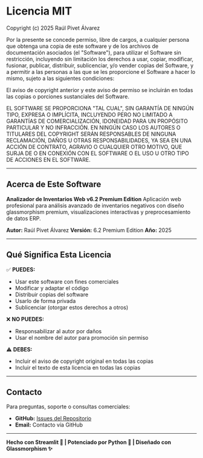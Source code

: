 # Licencia MIT

Copyright (c) 2025 Raúl Pivet Álvarez

Por la presente se concede permiso, libre de cargos, a cualquier persona que obtenga una copia
de este software y de los archivos de documentación asociados (el "Software"), para utilizar
el Software sin restricción, incluyendo sin limitación los derechos a usar, copiar, modificar,
fusionar, publicar, distribuir, sublicenciar, y/o vender copias del Software, y a permitir a
las personas a las que se les proporcione el Software a hacer lo mismo, sujeto a las siguientes
condiciones:

El aviso de copyright anterior y este aviso de permiso se incluirán en todas las copias o
porciones sustanciales del Software.

EL SOFTWARE SE PROPORCIONA "TAL CUAL", SIN GARANTÍA DE NINGÚN TIPO, EXPRESA O IMPLÍCITA,
INCLUYENDO PERO NO LIMITADO A GARANTÍAS DE COMERCIALIZACIÓN, IDONEIDAD PARA UN PROPÓSITO
PARTICULAR Y NO INFRACCIÓN. EN NINGÚN CASO LOS AUTORES O TITULARES DEL COPYRIGHT SERÁN
RESPONSABLES DE NINGUNA RECLAMACIÓN, DAÑOS U OTRAS RESPONSABILIDADES, YA SEA EN UNA ACCIÓN
DE CONTRATO, AGRAVIO O CUALQUIER OTRO MOTIVO, QUE SURJA DE O EN CONEXIÓN CON EL SOFTWARE O
EL USO U OTRO TIPO DE ACCIONES EN EL SOFTWARE.

---

## Acerca de Este Software

**Analizador de Inventarios Web v6.2 Premium Edition**
Aplicación web profesional para análisis avanzado de inventarios negativos con diseño glassmorphism premium, visualizaciones interactivas y preprocesamiento de datos ERP.

**Autor:** Raúl Pivet Álvarez
**Versión:** 6.2 Premium Edition
**Año:** 2025

---

## Qué Significa Esta Licencia

✅ **PUEDES:**
- Usar este software con fines comerciales
- Modificar y adaptar el código
- Distribuir copias del software
- Usarlo de forma privada
- Sublicenciar (otorgar estos derechos a otros)

❌ **NO PUEDES:**
- Responsabilizar al autor por daños
- Usar el nombre del autor para promoción sin permiso

⚠️ **DEBES:**
- Incluir el aviso de copyright original en todas las copias
- Incluir el texto de esta licencia en todas las copias

---

## Contacto

Para preguntas, soporte o consultas comerciales:

- **GitHub:** [Issues del Repositorio](https://github.com/Sinsapiar1/inventory-analyzer-web/issues)
- **Email:** Contacto vía GitHub

---

**Hecho con Streamlit 🎈 | Potenciado por Python 🐍 | Diseñado con Glassmorphism ✨**
